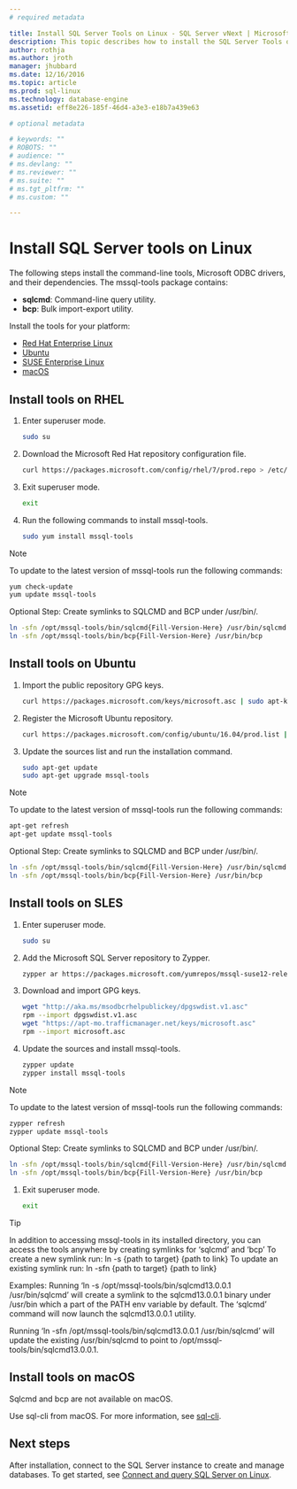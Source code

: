 ```yaml
---
# required metadata

title: Install SQL Server Tools on Linux - SQL Server vNext | Microsoft Docs
description: This topic describes how to install the SQL Server Tools on Linux.
author: rothja 
ms.author: jroth 
manager: jhubbard
ms.date: 12/16/2016
ms.topic: article
ms.prod: sql-linux
ms.technology: database-engine
ms.assetid: eff8e226-185f-46d4-a3e3-e18b7a439e63

# optional metadata

# keywords: ""
# ROBOTS: ""
# audience: ""
# ms.devlang: ""
# ms.reviewer: ""
# ms.suite: ""
# ms.tgt_pltfrm: ""
# ms.custom: ""

---
```

# Install SQL Server tools on Linux

The following steps install the command-line tools, Microsoft ODBC drivers, and their dependencies. The mssql-tools package contains:

- **sqlcmd**: Command-line query utility.
- **bcp**: Bulk import-export utility.

Install the tools for your platform:

- [Red Hat Enterprise Linux](#RHEL)
- [Ubuntu](#ubuntu)
- [SUSE Enterprise Linux](#SLES)
- [macOS](#macos)

## <a name="RHEL">Install tools on RHEL</a>

1. Enter superuser mode.

   ```bash
   sudo su
   ```

1. Download the Microsoft Red Hat repository configuration file.

   ```bash
   curl https://packages.microsoft.com/config/rhel/7/prod.repo > /etc/yum.repos.d/msprod.repo
   ```

1. Exit superuser mode.

   ```bash
   exit
   ```

1. Run the following commands to install mssql-tools.

   ```bash
   sudo yum install mssql-tools
   ```

> [!Note] 
> To update to the latest version of mssql-tools run the following commands:
>    ```bash
>   yum check-update
>   yum update mssql-tools
>   ```

Optional Step: Create symlinks to SQLCMD and BCP under /usr/bin/.

   ```bash
   ln -sfn /opt/mssql-tools/bin/sqlcmd{Fill-Version-Here} /usr/bin/sqlcmd
   ln -sfn /opt/mssql-tools/bin/bcp{Fill-Version-Here} /usr/bin/bcp
   ```


## <a name="ubuntu">Install tools on Ubuntu</a>

1. Import the public repository GPG keys.

   ```bash
   curl https://packages.microsoft.com/keys/microsoft.asc | sudo apt-key add -
   ```

1. Register the Microsoft Ubuntu repository.

   ```bash
   curl https://packages.microsoft.com/config/ubuntu/16.04/prod.list | sudo tee /etc/apt/sources.list.d/msprod.list
   ```

1. Update the sources list and run the installation command.

   ```bash
   sudo apt-get update 
   sudo apt-get upgrade mssql-tools
   ```
> [!Note] 
> To update to the latest version of mssql-tools run the following commands:
>    ```bash
>   apt-get refresh
>   apt-get update mssql-tools
>   ```

Optional Step: Create symlinks to SQLCMD and BCP under /usr/bin/.

   ```bash
   ln -sfn /opt/mssql-tools/bin/sqlcmd{Fill-Version-Here} /usr/bin/sqlcmd
   ln -sfn /opt/mssql-tools/bin/bcp{Fill-Version-Here} /usr/bin/bcp
   ```

## <a name="SLES">Install tools on SLES</a>

1. Enter superuser mode.

   ```bash
   sudo su
   ```

1. Add the Microsoft SQL Server repository to Zypper.

   ```bash
   zypper ar https://packages.microsoft.com/yumrepos/mssql-suse12-release/ "mssql"
   ```

1. Download and import GPG keys.

   ```bash
   wget "http://aka.ms/msodbcrhelpublickey/dpgswdist.v1.asc"
   rpm --import dpgswdist.v1.asc
   wget "https://apt-mo.trafficmanager.net/keys/microsoft.asc"
   rpm --import microsoft.asc
   ```

1. Update the sources and install mssql-tools.

   ```bash
   zypper update
   zypper install mssql-tools
   ```

> [!Note] 
> To update to the latest version of mssql-tools run the following commands:
>    ```bash
>   zypper refresh
>   zypper update mssql-tools
>   ```

Optional Step: Create symlinks to SQLCMD and BCP under /usr/bin/.

   ```bash
   ln -sfn /opt/mssql-tools/bin/sqlcmd{Fill-Version-Here} /usr/bin/sqlcmd
   ln -sfn /opt/mssql-tools/bin/bcp{Fill-Version-Here} /usr/bin/bcp
   ```


1. Exit superuser mode.

   ```bash
   exit
   ```


> [!TIP]
> In addition to accessing mssql-tools in its installed directory, you can access the tools anywhere by creating symlinks for ‘sqlcmd’ and ‘bcp’
> To create a new symlink run:
> ln -s {path to target} {path to link}
> To update an existing symlink run:
> ln -sfn {path to target} {path to link}
> 
> Examples:
> Running ‘ln -s /opt/mssql-tools/bin/sqlcmd13.0.0.1 /usr/bin/sqlcmd’ will create a symlink to the sqlcmd13.0.0.1 binary under /usr/bin which a part of the PATH env variable by default. The ‘sqlcmd’ command will now launch the sqlcmd13.0.0.1 utility.
> 
> Running ‘ln -sfn /opt/mssql-tools/bin/sqlcmd13.0.0.1 /usr/bin/sqlcmd’ will update the existing /usr/bin/sqlcmd to point to /opt/mssql-tools/bin/sqlcmd13.0.0.1.


## <a name="macos">Install tools on macOS</a>

Sqlcmd and bcp are not available on macOS. 

Use sql-cli from macOS. For more information, see [sql-cli](https://www.npmjs.com/package/sql-cli).  

## Next steps

After installation, connect to the SQL Server instance to create and manage databases. To get started, see [Connect and query SQL Server on Linux](sql-server-linux-connect-and-query-sqlcmd.md).

